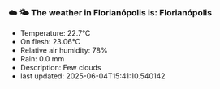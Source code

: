 ### ☁️ 🌤️  The weather in Florianópolis is: Florianópolis

- Temperature: 22.7°C
- On flesh: 23.06°C
- Relative air humidity: 78%
- Rain: 0.0 mm
- Description: Few clouds
- last updated: 2025-06-04T15:41:10.540142
